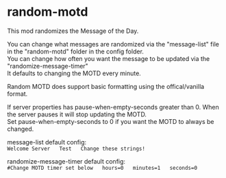 # random-motd
This mod randomizes the Message of the Day.  

You can change what messages are randomized via the "message-list" file in the "random-motd" folder in the config folder.  
You can change how often you want the message to be updated via the "randomize-message-timer"   
It defaults to changing the MOTD every minute.  

Random MOTD does support basic formatting using the offical/vanilla format.  

If server properties has pause-when-empty-seconds greater than 0. When the server pauses it will stop updating the MOTD.  
Set pause-when-empty-seconds to 0 if you want the MOTD to always be changed.  

message-list default config:  
  `Welcome Server  
  Test  
  Change these strings!`  

randomize-message-timer default config:  
  `#Change MOTD timer set below  
  hours=0  
  minutes=1  
  seconds=0`  




